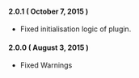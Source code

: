 #### 2.0.1 ( October 7, 2015 )
* Fixed initialisation logic of plugin.

#### 2.0.0 ( August 3, 2015 )
* Fixed Warnings